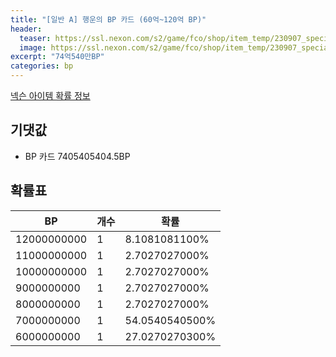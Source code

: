 ```yaml
---
title: "[일반 A] 행운의 BP 카드 (60억~120억 BP)"
header:
  teaser: https://ssl.nexon.com/s2/game/fco/shop/item_temp/230907_special_b9244v59dhjj15/200333005_s.png
  image: https://ssl.nexon.com/s2/game/fco/shop/item_temp/230907_special_b9244v59dhjj15/200333005_s.png
excerpt: "74억540만BP"
categories: bp
---
```

[넥슨 아이템 확률 정보](http://iteminfo.nexon.com/probability/fco?sn=7450)

## 기댓값
  - BP 카드 7405405404.5BP

## 확률표

|BP|개수|확률|
|---|---|---|
|12000000000|1|8.1081081100%|
|11000000000|1|2.7027027000%|
|10000000000|1|2.7027027000%|
|9000000000|1|2.7027027000%|
|8000000000|1|2.7027027000%|
|7000000000|1|54.0540540500%|
|6000000000|1|27.0270270300%|
